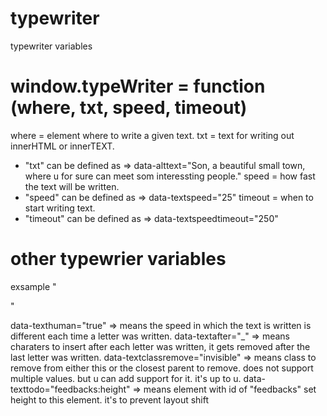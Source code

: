 # typewriter

typewriter variables

# window.typeWriter = function (where, txt, speed, timeout)
where = element where to write a given text.
txt = text for writing out innerHTML or innerTEXT.
  * "txt" can be defined as => data-alttext="Son, a beautiful small town, where u for sure can meet som interessting people." 
speed = how fast the text will be written.
  * "speed" can be defined as => data-textspeed="25"
timeout = when to start writing text.
  * "timeout" can be defined as => data-textspeedtimeout="250"

# other typewrier variables
exsample "<div id="feedbacks"><p class="card-text typewriter invisible" data-alttext="Son, a beautiful small town, where u for sure can meet som interessting people." data-textspeed="25" data-textspeedtimeout="250" data-texthuman="true" data-textafter="_" data-textclassremove="invisible" data-texttodo="feedbacks:height"></p></div>"

data-texthuman="true" => means the speed in which the text is written is different each time a letter was written.
data-textafter="_" => means charaters to insert after each  letter was written, it gets removed after the last letter was written.
data-textclassremove="invisible" => means class to remove from either this or the closest parent to remove. does not support multiple values. but u can add support for it. it's up to u.
 data-texttodo="feedbacks:height" => means element with id of "feedbacks" set height to this element. it's to prevent layout shift 
